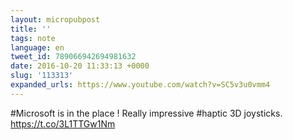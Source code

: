 ```yaml
---
layout: micropubpost
title: ''
tags: note
language: en
tweet_id: 789066942694981632
date: 2016-10-20 11:33:13 +0000
slug: '113313'
expanded_urls: https://www.youtube.com/watch?v=SC5v3u0vmm4
---
```

#Microsoft is in the place ! Really impressive #haptic 3D joysticks. https://t.co/3L1TTGw1Nm
